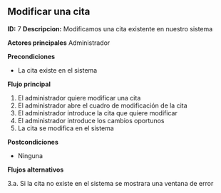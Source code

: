 ## Modificar una cita
**ID:** 7 **Descripcion:** Modificamos una cita existente en nuestro sistema

**Actores principales** Administrador

**Precondiciones**
  * La cita existe en el sistema

**Flujo principal**
  1. El administrador quiere modificar una cita
  2. El administrador abre el cuadro de modificación de la cita 
  3. El administrador introduce la cita que quiere modificar
  4. El administrador introduce los cambios oportunos
  5. La cita se modifica en el sistema
  
**Postcondiciones**
  * Ninguna

**Flujos alternativos**

  3.a. Si la cita no existe en el sistema se mostrara una ventana de error
